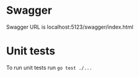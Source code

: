 # Swagger
Swagger URL is localhost:5123/swagger/index.html

# Unit tests

To run unit tests run `go test ./...`
